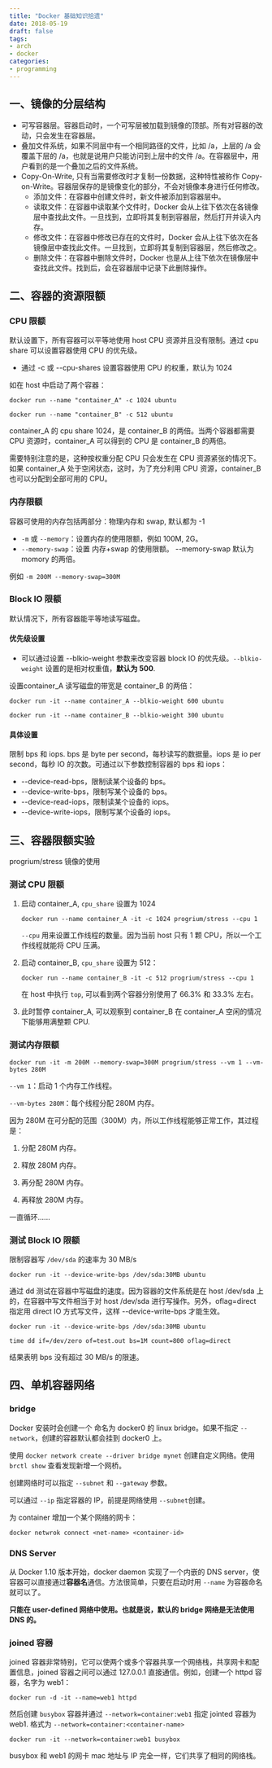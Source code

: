 ```yaml
---
title: "Docker 基础知识拾遗"
date: 2018-05-19
draft: false
tags:
- arch
- docker
categories:
- programming
---
```



## 一、镜像的分层结构

- 可写容器层。容器启动时，一个可写层被加载到镜像的顶部。所有对容器的改动，只会发生在容器层。
- 叠加文件系统，如果不同层中有一个相同路径的文件，比如 /a，上层的 /a 会覆盖下层的 /a，也就是说用户只能访问到上层中的文件 /a。在容器层中，用户看到的是一个叠加之后的文件系统。
- Copy-On-Write, 只有当需要修改时才复制一份数据，这种特性被称作 Copy-on-Write。容器层保存的是镜像变化的部分，不会对镜像本身进行任何修改。
	- 添加文件：在容器中创建文件时，新文件被添加到容器层中。
	- 读取文件：在容器中读取某个文件时，Docker 会从上往下依次在各镜像层中查找此文件。一旦找到，立即将其复制到容器层，然后打开并读入内存。
	- 修改文件：在容器中修改已存在的文件时，Docker 会从上往下依次在各镜像层中查找此文件。一旦找到，立即将其复制到容器层，然后修改之。
	- 删除文件：在容器中删除文件时，Docker 也是从上往下依次在镜像层中查找此文件。找到后，会在容器层中记录下此删除操作。

## 二、容器的资源限额

### CPU 限额

默认设置下，所有容器可以平等地使用 host CPU 资源并且没有限制。通过 cpu share 可以设置容器使用 CPU 的优先级。

- 通过 -c 或 --cpu-shares 设置容器使用 CPU 的权重，默认为 1024

如在 host 中启动了两个容器：

```
docker run --name "container_A" -c 1024 ubuntu

docker run --name "container_B" -c 512 ubuntu
```

container_A 的 cpu share 1024，是 container_B 的两倍。当两个容器都需要 CPU 资源时，container_A 可以得到的 CPU 是 container_B 的两倍。

需要特别注意的是，这种按权重分配 CPU 只会发生在 CPU 资源紧张的情况下。如果 container_A 处于空闲状态，这时，为了充分利用 CPU 资源，container_B 也可以分配到全部可用的 CPU。

### 内存限额

容器可使用的内存包括两部分：物理内存和 swap, 默认都为 -1

- `-m` 或 `--memory`：设置内存的使用限额，例如 100M, 2G。
- `--memory-swap`：设置 内存+swap 的使用限额。 --memory-swap 默认为 momory 的两倍。

例如 `-m 200M --memory-swap=300M`



### Block IO 限额

默认情况下，所有容器能平等地读写磁盘。

#### 优先级设置

- 可以通过设置 --blkio-weight 参数来改变容器 block IO 的优先级。`--blkio-weight` 设置的是相对权重值，**默认为 500**. 

设置container_A 读写磁盘的带宽是 container_B 的两倍：

```
docker run -it --name container_A --blkio-weight 600 ubuntu   
	
docker run -it --name container_B --blkio-weight 300 ubuntu
```
#### 具体设置

限制 bps 和 iops. bps 是 byte per second，每秒读写的数据量。iops 是 io per second，每秒 IO 的次数。可通过以下参数控制容器的 bps 和 iops：

- --device-read-bps，限制读某个设备的 bps。
- --device-write-bps，限制写某个设备的 bps。
- --device-read-iops，限制读某个设备的 iops。
- --device-write-iops，限制写某个设备的 iops。

## 三、容器限额实验

progrium/stress 镜像的使用

### 测试 CPU 限额

1. 启动 container_A, `cpu_share` 设置为 1024
	
	```
	docker run --name container_A -it -c 1024 progrium/stress --cpu 1
	```
	`--cpu` 用来设置工作线程的数量。因为当前 host 只有 1 颗 CPU，所以一个工作线程就能将 CPU 压满。
	
2. 启动 container_B, `cpu_share` 设置为 512：

	```
	docker run --name container_B -it -c 512 progrium/stress --cpu 1
	```
	
	在 host 中执行 `top`, 可以看到两个容器分别使用了 66.3% 和 33.3% 左右。
	
4. 此时暂停 container_A, 可以观察到 container_B 在 container_A 空闲的情况下能够用满整颗 CPU.


### 测试内存限额

```
docker run -it -m 200M --memory-swap=300M progrium/stress --vm 1 --vm-bytes 280M
```

`--vm 1`：启动 1 个内存工作线程。

`--vm-bytes 280M`：每个线程分配 280M 内存。

因为 280M 在可分配的范围（300M）内，所以工作线程能够正常工作，其过程是：

1. 分配 280M 内存。

2. 释放 280M 内存。

3. 再分配 280M 内存。

4. 再释放 280M 内存。

一直循环......

### 测试 Block IO 限额

限制容器写 `/dev/sda` 的速率为 30 MB/s

```
docker run -it --device-write-bps /dev/sda:30MB ubuntu
```

通过 dd 测试在容器中写磁盘的速度。因为容器的文件系统是在 host /dev/sda 上的，在容器中写文件相当于对 host /dev/sda 进行写操作。另外，oflag=direct 指定用 direct IO 方式写文件，这样 --device-write-bps 才能生效。

```
docker run -it --device-write-bps /dev/sda:30MB ubuntu
```

```
time dd if=/dev/zero of=test.out bs=1M count=800 oflag=direct
```

结果表明 bps 没有超过 30 MB/s 的限速。

## 四、单机容器网络

### bridge

Docker 安装时会创建一个 命名为 docker0 的 linux bridge。如果不指定 `--network`，创建的容器默认都会挂到 docker0 上。

使用 `docker network create --driver bridge mynet` 创建自定义网络。使用 `brctl show` 查看发现新增一个网桥。

创建网络时可以指定 `--subnet` 和 `--gateway` 参数。


可以通过 `--ip` 指定容器的 IP，前提是网络使用 `--subnet`创建。


为 container 增加一个某个网络的网卡：

`docker netwrok connect <net-name> <container-id>`

### DNS Server

从 Docker 1.10 版本开始，docker daemon 实现了一个内嵌的 DNS server，使容器可以直接通过**容器名**通信。方法很简单，只要在启动时用 `--name` 为容器命名就可以了。

**只能在 user-defined 网络中使用。也就是说，默认的 bridge 网络是无法使用 DNS 的。**

### joined 容器

joined 容器非常特别，它可以使两个或多个容器共享一个网络栈，共享网卡和配置信息，joined 容器之间可以通过 127.0.0.1 直接通信。例如，创建一个 httpd 容器，名字为 web1：

```
docker run -d -it --name=web1 httpd
```

然后创建 `busybox` 容器并通过 `--network=container:web1` 指定 jointed 容器为 web1. 格式为 `--network=container:<container-name>`

```
docker run -it --network=container:web1 busybox
```

busybox 和 web1 的网卡 mac 地址与 IP 完全一样，它们共享了相同的网络栈。

